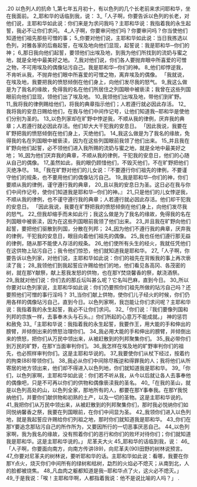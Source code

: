 .20 
以色列人的抗命 
1_第七年五月初十，有以色列的几个长老前来求问耶和华，坐在我面前。 2_耶和华的话临到我，说： 3_「人子啊，你要告诉以色列的长老，对他们说，主耶和华如此说：你们来是为求问我吗？主耶和华说：我指着我的永生起誓，我必不让你们求问。 4_人子啊，你要审问他们吗？你要审问吗？你当使他们知道他们祖先那些可憎的事； 5_你要对他们说，主耶和华如此说：当日我拣选以色列，对雅各家的后裔起誓，在埃及地向他们显现，起誓说：我是耶和华─你们的神； 6_那日我向他们起誓，要领他们出埃及地，到我为他们所找到的流奶与蜜之地，就是全地中最美好之地。 7_我对他们说，你们各人要抛弃眼中所喜爱的可憎之物，不可用埃及的偶像玷污自己。我是耶和华─你们的神。 8_他们却悖逆我，不肯听从我，不抛弃他们眼中所喜爱的可憎之物，离弃埃及的偶像。 
「我就说，在埃及地，我要把我的愤怒倾倒在他们身上，向他们发尽我的怒气。 9_我这么做是为了我名的缘故，免得我的名在他们所居住之列国眼中被亵渎；我曾在这些列国眼前向他们显现，领他们出了埃及地。 10_我领他们出埃及地，带他们到旷野。 11_我将我的律例赐给他们，将我的典章指示他们；人若遵行就必因此存活。 12_我将我的安息日赐给他们，在我与他们中间作记号，让他们知道我─耶和华是使他们分别为圣的。 13_以色列家却在旷野中悖逆我，不顺从我的律例，厌弃我的典章；人若遵行就必因此存活。他们却大大干犯我的安息日。 
「因此我说，我要在旷野把我的愤怒倾倒在他们身上，灭绝他们。 14_我这么做是为了我名的缘故，免得我的名在列国眼中被亵渎，因为在这些列国眼前我领了他们出来。 15_并且我在旷野向他们起誓，必不领他们进入我所赐的流奶与蜜之地，就是全地中最美好之地； 16_因为他们厌弃我的典章，不顺从我的律例，干犯我的安息日，他们的心随从自己的偶像。 17_虽然如此，我的眼仍顾惜他们，不毁灭他们，不在旷野把他们灭绝净尽。 
18_「我在旷野对他们的儿女说：『不要遵行你们祖先的律例，不要谨守他们的规条，也不要用他们的偶像玷污自己。 19_我是耶和华─你们的神，你们要顺从我的律例，谨守遵行我的典章， 20_且以我的安息日为圣。这日必在我与你们中间作记号，使你们知道我是耶和华─你们的神。』 21_只是他们的儿女悖逆我，不顺从我的律例，也不谨守遵行我的典章；人若遵行就必因此存活。他们却干犯我的安息日。 
「因此我说，我要在旷野把我的愤怒倾倒在他们身上，向他们发尽我的怒气。 22_但我却缩手而未如此行；我这么做是为了我名的缘故，免得我的名在列国眼中被亵渎，因为在这些列国眼前我领了他们出来。 23_并且我在旷野向他们起誓，要把他们驱散到列国，分散在列邦； 24_因为他们不遵行我的典章，厌弃我的律例，干犯我的安息日，眼目向着他们祖先的偶像。 25_我也任他们遵行那无益的律例，随从那不能使人存活的规条。 26_他们使所有头生的经火，我就任凭他们在这供物上玷污自己；我令他们惊恐，他们就知道我是耶和华。 
27_「人子啊，你要告诉以色列家，对他们说，主耶和华如此说：你们的祖先在背叛我的事上再次亵渎了我； 28_我领他们到我起誓应许赐给他们的地，他们看见各高冈、各茂密的树，就在那Y献祭，献上惹我发怒的供物，也在那Y焚烧馨香的祭，献浇酒祭。 29_我就对他们说：你们去的那丘坛叫甚么呢？它名叫巴麻，直到今日。 30_所以你要对以色列家说，主耶和华如此说：你们仍要照你们祖先所做的玷污自己吗？还要照他们可憎的事行淫吗？ 31_当你们献上供物，使你们儿子经火的时候，你们仍用各样的偶像玷污自己，直到今日。以色列家啊，我岂能让你们求问呢？主耶和华说：我指着我的永生起誓，我必不让你们求问。 
32_「你们说：『我们要像列国和列邦的宗族一样，去事奉木头与石头。』你们所起的心意万不能成就。」 
神的惩罚和赦免 
33_「主耶和华说：我指着我的永生起誓，我要作王，用大能的手和伸出的膀臂，并倾倒出来的愤怒治理你们。 34_我必用大能的手和伸出的膀臂，并倾倒出来的愤怒，把你们从万民中领出来，从被赶散到的列邦聚集你们。 35_我必带你们到万民的旷野，在那Y当面审判你们。 36_我怎样在埃及地的旷野审判你们的祖先，也必照样审判你们。这是主耶和华说的。 37_我要使你们从杖下经过，按着约的拘束(88)带领你们。 38_我必从你们中间除尽叛逆和得罪我的人；我将他们从所寄居的地方领出来，他们却不得进入以色列地，你们就知道我是耶和华。 
39_「你们，以色列家啊，主耶和华如此说：你们若不听从我，从今以后就让各人去事奉他的偶像吧，只是不可再以你们的供物和偶像亵渎我的圣名。 
40_「在我的圣山，就是以色列高处的山，以色列全家，那地所有的人，都要在那Y事奉我。在那Y我悦纳他们，并要你们献供物和初熟的土产，以及一切的圣物。这是主耶和华说的。 41_我把你们从万民中领出来，从被赶散到的列邦聚集你们，那时我必悦纳你们如同悦纳馨香之祭，我要在列国眼前，在你们中间显为圣。 42_我领你们进入以色列地，就是我起誓应许赐给你们列祖之地，那时你们就知道我是耶和华。 43_你们在那Y要追念那玷污自己的所作所为，又要因所行的一切恶事厌恶自己。 44_以色列家啊，我为我名的缘故，没有照着你们的恶行和你们的败坏对待你们；你们就知道我是耶和华。这是主耶和华说的。」 
尼革夫大火 
45_耶和华的话临到我，说： 46_「人子啊，你要面向南方，向南方传讲(89)，向尼革夫(90)田野的树林说预言。 47_你要对尼革夫的树林说，要听耶和华的话。主耶和华如此说：看哪，我要在你那Y点火，烧灭你们中间所有的绿树和枯树，勐烈的火焰必不熄灭；从南到北，人的脸都被烧焦。 48_凡血肉之躯都知道是我─耶和华点了火，这火必不熄灭。」 49_于是我说：「唉！主耶和华啊，人都指着我说：他不是说比喻的人吗？」 
.